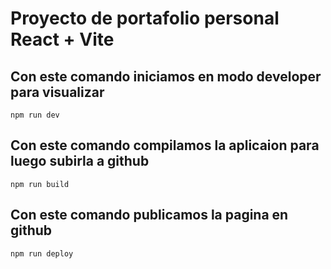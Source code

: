 # Proyecto de portafolio personal React + Vite

## Con este comando iniciamos en modo developer para visualizar
`npm run dev`

## Con este comando compilamos la aplicaion para luego subirla a github
`npm run build`

## Con este comando publicamos la pagina en github
`npm run deploy`